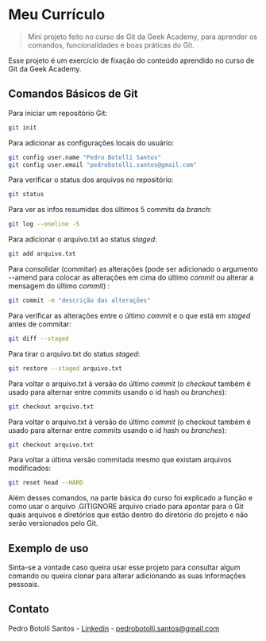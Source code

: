 # Meu Currículo
> Mini projeto feito no curso de Git da Geek Academy, para aprender os comandos, funcionalidades e boas práticas do Git.

Esse projeto é um exercício de fixação do conteúdo aprendido no curso de Git da Geek Academy.

## Comandos Básicos de Git

Para iniciar um repositório Git:

```sh
git init
```

Para adicionar as configurações locais do usuário:

```sh
git config user.name "Pedro Botolli Santos"
git config user.email "pedrobotolli.santos@gmail.com"
```

Para verificar o status dos arquivos no repositório:

```sh
git status
```

Para ver as infos resumidas dos últimos 5 commits da *branch*:

```sh
git log --oneline -5
```

Para adicionar o arquivo.txt ao status *staged*:

```sh
git add arquivo.txt
```

Para consolidar (commitar) as alterações (pode ser adicionado o argumento --amend para colocar as alterações em cima do último *commit* ou alterar a mensagem do último *commit*) :

```sh
git commit -m "descrição das alterações"
```

Para verificar as alterações entre o último *commit* e o que está em *staged* antes de commitar:

```sh
git diff --staged
```

Para tirar o arquivo.txt do status *staged*:

```sh
git restore --staged arquivo.txt
```

Para voltar o arquivo.txt à versão do último *commit* (o *checkout* também é usado para alternar entre *commits* usando o id hash ou *branches*):

```sh
git checkout arquivo.txt
```

Para voltar o arquivo.txt à versão do último *commit* (o checkout também é usado para alternar entre *commits* usando o id hash ou *branches*):

```sh
git checkout arquivo.txt
```

Para voltar a última versão commitada mesmo que existam arquivos modificados:

```sh
git reset head --HARD
```

Além desses comandos, na parte básica do curso foi explicado a função e como usar o arquivo .GITIGNORE arquivo criado para apontar para o Git quais arquivos e diretórios que estão dentro do diretório do projeto e não serão versionados pelo Git.


## Exemplo de uso

Sinta-se a vontade caso queira usar esse projeto para consultar algum comando ou queira clonar para alterar adicionando as suas informações pessoais.


## Contato

Pedro Botolli Santos - [Linkedin](https://https://www.linkedin.com/in/pedro-botolli/) - pedrobotolli.santos@gmail.com
